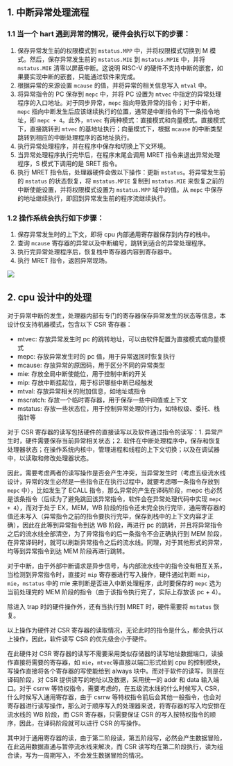 ## 1. 中断异常处理流程

### 1.1 当一个 hart 遇到异常的情况，硬件会执行以下的步骤：

1. 保存异常发生前的权限模式到 `mstatus.MPP` 中，并将权限模式切换到 M 模式。然后，保存异常发生前的 `mstatus.MIE` 到 `mstatus.MPIE` 中，并将 `mstatus.MIE` 清零以屏蔽中断。这说明 RISC-V 的硬件不支持中断的嵌套，如果要实现中断的嵌套，只能通过软件来完成。
2. 根据异常的来源设置 `mcause` 的值，并将异常的相关信息写入 `mtval` 中。
3. 将异常指令的 PC 保存到 `mepc` 中，并将 PC 设置为 `mtvec` 中指定的异常处理程序的入口地址。对于同步异常，`mepc` 指向导致异常的指令；对于中断，`mepc` 指向中断发生后应该继续执行的位置，通常是中断指令的下一条指令地址，即 `mepc + 4`。此外，`mtvec` 有两种模式：直接模式和向量模式。直接模式下，直接跳转到 `mtvec` 的基地址执行；向量模式下，根据 `mcause` 的中断类型跳转到相应的中断处理程序的首地址执行。
4. 执行异常处理程序，并在程序中保存和切换上下文环境。
5. 当异常处理程序执行完毕后，在程序末尾会调用 MRET 指令来退出异常处理程序，S 模式下调用的是 SRET 指令。
6. 执行 MRET 指令后，处理器硬件会做以下操作：更新 `mstatus`。将异常发生前的 `mstatus` 的状态恢复，将 `mstatus.MPIE` 复制到 `mstatus.MIE` 来恢复之前的中断使能设置，并将权限模式设置为 `mstatus.MPP` 域中的值。从 `mepc` 中保存的地址继续执行，即回到异常发生前的程序流继续执行。

### 1.2 操作系统会执行如下步骤：

1. 保存异常发生时的上下文，即将 cpu 内部通用寄存器保存到内存的栈中。
2. 查询 `mcause` 寄存器的异常以及中断编号，跳转到适合的异常处理程序。
3. 执行完异常处理程序后，恢复栈中寄存器内容到寄存器中。
4. 执行 MRET 指令，返回异常现场。

![](https://tinylab.org/wp-content/uploads/2022/03/riscv-linux/images/riscv-irq-pipeline-introduction/irq_pipeline.png)

## 2. cpu 设计中的处理

对于异常中断的发生，处理器内部有专门的寄存器保存异常发生的状态等信息，本设计仅支持机器模式，包含以下 CSR 寄存器：

- mtvec: 存放异常发生时 pc 的跳转地址，可以由软件配置为直接模式或向量模式
- mepc: 存放异常发生时的 pc 值，用于异常返回时恢复执行
- mcause: 存放异常的原因码，用于区分不同的异常类型
- mie: 存放全局中断使能位，用于控制中断的开关
- mip: 存放中断挂起位，用于标识哪些中断已经触发
- mtval: 存放异常相关的附加信息，如地址或指令
- mscratch: 存放一个临时寄存器，用于保存一些中间值或上下文
- mstatus: 存放一些状态位，用于控制异常处理的行为，如特权级、委托、栈指针等

对于 CSR 寄存器的读写包括硬件的直接读写以及软件通过指令的读写：1. 异常产生时，硬件需要保存当前异常相关状态；2. 软件在中断处理程序中，保存和恢复处理器状态；在操作系统内核中，管理进程和线程的上下文切换；以及在调试器中，以读取和修改处理器状态。

因此，需要考虑两者的读写操作是否会产生冲突，当异常发生时（考虑五级流水线设计，异常的发生必然是一些指令正在执行过程中，就要考虑哪一条指令存放到 `mepc` 中），比如发生了 ECALL 指令，那么异常的产生在译码阶段，mepc 也必然是该条指令（后续为了避免跳回该异常指令，软件会在异常处理代码中实现 `mepc + 4`），而对于处于 EX，MEM，WB 阶段的指令还未完全执行完毕，通用寄存器的值还未写入（异常指令之前的指令要执行完毕，保存到栈中的上下文内容才正确），因此在此等到异常指令到达 WB 阶段，再进行 pc 的跳转，并且将异常指令之后的流水线全部清空，为了异常指令的后一条指令不会正确执行到 MEM 阶段，在异常译码时，就可以刷新异常指令之后的流水线。同理，对于其他形式的异常，均等到异常指令到达 MEM 阶段再进行跳转。

对于中断，由于外部中断请求是异步信号，与内部流水线中的指令没有相互关系，当检测到异常指令时，直接对 `mip` 寄存器进行写入操作，硬件通过判断 `mip`，`mie`，`mstatus` 中的 mie 来判断是否进入中断处理程序，此时要保存的 `mepc` 选为当前处理完的 MEM 阶段的指令（由于该指令执行完了，实际上存放该 pc + 4）。

除进入 trap 时的硬件操作外，还有当执行到 MRET 时，硬件需要将 `mstatus` 恢复。

以上操作为硬件对 CSR 寄存器的读取情况，无论此时的指令是什么，都会执行以上操作，因此，软件读写 CSR 的优先级会小于硬件。

在此硬件对 CSR 寄存器的读写不需要采用类似存储器的读写地址数据端口，读操作直接将需要的寄存器，如 `mie`，`mtvec`等直接以端口形式给到 cpu 的控制模块，写操作直接将各个寄存器的写使能给到 always 块中。而对于软件的读写，则是在译码阶段，对 CSR 提供读写的地址以及数据，采用统一的 addr 和 data 输入端口。对于 csrrw 等特权指令，需要考虑的，在五级流水线的什么时候写入 CSR，什么时候写入通用寄存器，由于 csrrw 等特权指令前后会其他一般指令，也会对寄存器进行读写操作，那么对于顺序写入的处理器来说，将寄存器的写入均安排在流水线的 WB 阶段，而 CSR 寄存器，只需要保证 CSR 的写入按特权指令的顺序，因此，在译码阶段就可以进行 CSR 的写操作。

其中对于通用寄存器的读，由于第二阶段读，第五阶段写，必然会产生数据冒险，在此选用数据直通与暂停流水线来解决，而 CSR 读写均在第二阶段执行，读为组合读，写为一周期写入，不会发生数据冒险的情况。